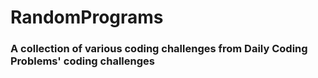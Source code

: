 # RandomPrograms

### A collection of various coding challenges from Daily Coding Problems' coding challenges
